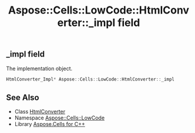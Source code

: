 ﻿---
title: Aspose::Cells::LowCode::HtmlConverter::_impl field
linktitle: _impl
second_title: Aspose.Cells for C++ API Reference
description: 'Aspose::Cells::LowCode::HtmlConverter::_impl field. The implementation object in C++.'
type: docs
weight: 700
url: /cpp/aspose.cells.lowcode/htmlconverter/_impl/
---
## _impl field


The implementation object.

```cpp
HtmlConverter_Impl* Aspose::Cells::LowCode::HtmlConverter::_impl
```

## See Also

* Class [HtmlConverter](../)
* Namespace [Aspose::Cells::LowCode](../../)
* Library [Aspose.Cells for C++](../../../)
